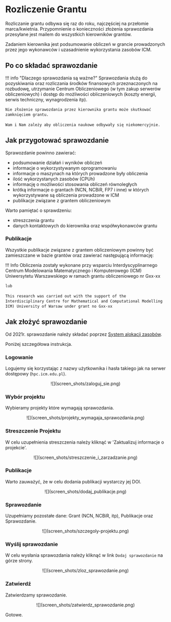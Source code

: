 
# Rozliczenie Grantu

Rozliczanie grantu odbywa się raz do roku, najczęściej na przełomie marca/kwietnia.
Przypomnienie o konieczności złożenia sprawozdania przesyłane jest mailem do wszystkich kierowników grantów.

Zadaniem kierownika jest podsumowanie obliczeń w grancie prowadzonych
przez jego wykonawców i uzasadnienie wykorzystania zasobów ICM.

## Po co składać sprawozdanie

!!! info "Dlaczego sprawozdania są ważne?"
    Sprawozdania służą do pozyskiwania oraz rozliczania środków finansowych przeznaczonych na rozbudowę, utrzymanie Centrum Obliczeniowego (w tym zakup serwerów obliczeniowych) i dostęp do możliwości obliczeniowych (koszty energii, serwis techniczny, wynagrodzenia itp).

    Nie złożenie sprawozdania przez kierownika grantu może skutkować zamknięciem grantu.

    Wam i Nam zależy aby obliczenia naukowe odbywały się niekomercyjnie.

## Jak przygotować sprawozdanie

Sprawozdanie powinno zawierać:

- podsumowanie działań i wyników obliczeń
- informacje o wykorzystywanym oprogramowaniu
- informacje o maszynach na których prowadzone były obliczenia
- ilość wykorzystanych zasobów (CPUh)
- informację o możliwości stosowania obliczeń równoległych
- krótką informacje o grantach (NCN, NCBiR, FP7 i inne) w których wykorzystywane są obliczenia prowadzone w ICM
- publikacje związane z grantem obliczeniowym

Warto pamiętać o sprawdzeniu:

- streszczenia grantu
- danych kontaktowych do kierownika oraz współwykonawców grantu

### Publikacje

Wszystkie publikacje związane z grantem obliczeniowym powinny być
zamieszczane w bazie grantów oraz zawierać następującą informację:

!!! Info
    Obliczenia zostały wykonane przy wsparciu Interdyscyplinarnego Centrum
    Modelowania Matematycznego i Komputerowego (ICM) Uniwersytetu Warszawskiego 
    w ramach grantu obliczeniowego nr Gxx-xx

    lub 

    This research was carried out with the support of the
    Interdisciplinary Centre for Mathematical and Computational Modelling
    ICM) University of Warsaw under grant no Gxx-xx

## Jak złożyć sprawozdanie

Od 2021r. sprawozdanie należy składać poprzez [System alokacji zasobów](https://owugate.nebula.grid.icm.edu.pl/sprawozdania/user/login).

Poniżej szczegółowa instrukcja.

### Logowanie

Logujemy się korzystając z nazwy użytkownika i hasła takiego jak na serwer dostępowy (`hpc.icm.edu.pl`).

<center> ![](screen_shots/zaloguj_sie.png) </center>

### Wybór projektu

Wybieramy projekty które wymagają sprawozdania.

<center> ![](screen_shots/projekty_wymagaja_sprawozdania.png) </center>

### Streszczenie Projektu

W celu uzupełnienia streszczenia należy kliknąć w 'Zaktualizuj informacje o projekcie'.

<center> ![](screen_shots/streszczenie_i_zarzadzanie.png) </center>

### Publikacje

Warto zauważyć, że w celu dodania publikacji wystarczy jej DOI.

<center> ![](screen_shots/dodaj_publikacje.png) </center>

### Sprawozdanie

Uzupełniamy pozostałe dane: Grant (NCN, NCBiR, itp), Publikacje oraz Sprawozdanie.

<center> ![](screen_shots/szczegoly-projektu.png) </center>

### Wyślij sprawozdanie

W celu wysłania sprawozdania należy kliknąć w link `Dodaj sprawozdanie` na górze strony.

<center> ![](screen_shots/zloz_sprawozdanie.png) </center>

### Zatwierdź

Zatwierdzamy sprawozdanie.

<center> ![](screen_shots/zatwierdz_sprawozdanie.png) </center>

Gotowe.
